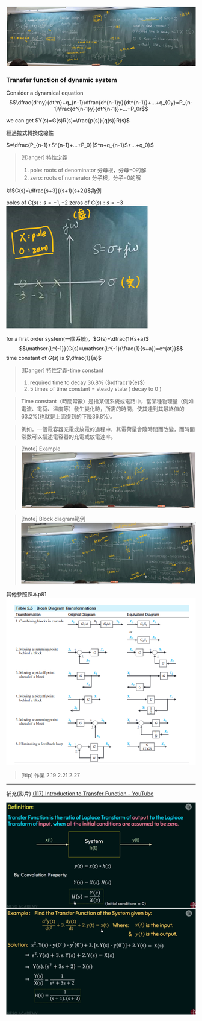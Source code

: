 ![image.png](https://raw.githubusercontent.com/Ash0645/image_remote/main/202307172324184.png)

### Transfer function of dynamic system

Consider a dynamical equation
$$\dfrac{d^ny}{dt^n}+q_{n-1}\dfrac{d^{n-1}y}{dt^{n-1}}+...+q_{0y}=P_{n-1}\frac{d^{n-1}y}{dt^{n-1}}+...+P_0r$$

we can get $Y(s)=G(s)R(s)=\frac{p(s)}{q(s)}R(s)$

經過拉式轉換成線性

$=\dfrac{P_{n-1}+S^{n-1}+...+P_0}{S^n+q_{n-1}S+...+q_0}$

>[!Danger] 特性定義
>1. pole: roots of denominator 分母根，分母=0的解
>2. zero: roots of numerator 分子根，分子=0的解


以$G(s)=\dfrac{s+3}{(s+1)(s+2)}$為例

poles of $G(s) : s=-1, -2$
zeros of $G(s) : s=-3$
![image.png|201](https://raw.githubusercontent.com/Ash0645/image_remote/main/202307172355007.png)

for a  first order system(一階系統)，$G(s)=\dfrac{1}{s+a}$
$$\mathscr{L^{-1}}(G(s)=\mathscr{L^{-1}(\frac{1}{s+a})=e^{at}}$$
time constant of $G(s)$ is $\dfrac{1}{a}$

>[!Danger] 特性定義-time constant
>1. required time to decay 36.8% ($\dfrac{1}{e}$)
>2. 5 times of time constant = steady state ( decay to 0 )


>Time constant（時間常數）是指某個系統或電路中，當某種物理量（例如電流、電荷、溫度等）發生變化時，所需的時間，使其達到其最終值的63.2%(也就是上面提到的下降36.8%)。

>例如，一個電容器充電或放電的過程中，其電荷量會隨時間而改變，而時間常數可以描述電容器的充電或放電速率。

>[!note] Example
>![image.png](https://raw.githubusercontent.com/Ash0645/image_remote/main/202307180006076.png)

>[!note] Block diagram範例
>![image.png](https://raw.githubusercontent.com/Ash0645/image_remote/main/202307180018616.png)

其他參照課本p81
![image.png](https://raw.githubusercontent.com/Ash0645/image_remote/main/202307180030552.png)

>[!tip] 作業
>2.19 2.21 2.27

--- 
補充(影片)
[(117) Introduction to Transfer Function - YouTube](https://www.youtube.com/watch?v=AvaZ_E-nFTk)

![image.png](https://raw.githubusercontent.com/Ash0645/image_remote/main/202307191953752.png)
![image.png](https://raw.githubusercontent.com/Ash0645/image_remote/main/202307191953733.png)
